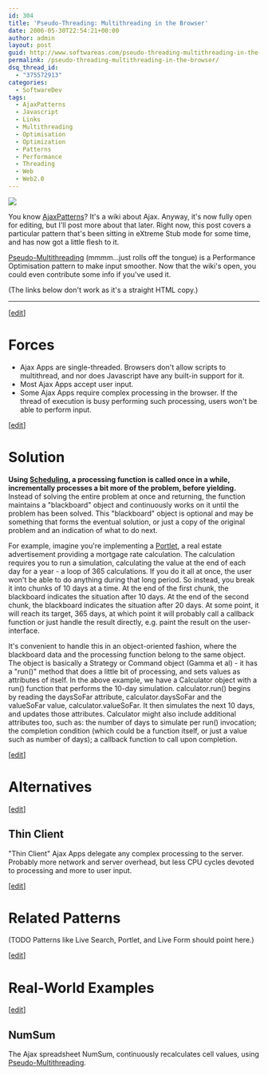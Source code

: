 ```yaml
---
id: 304
title: 'Pseudo-Threading: Multithreading in the Browser'
date: 2006-05-30T22:54:21+00:00
author: admin
layout: post
guid: http://www.softwareas.com/pseudo-threading-multithreading-in-the-browser
permalink: /pseudo-threading-multithreading-in-the-browser/
dsq_thread_id:
  - "375572913"
categories:
  - SoftwareDev
tags:
  - AjaxPatterns
  - Javascript
  - Links
  - Multithreading
  - Optimisation
  - Optimization
  - Patterns
  - Performance
  - Threading
  - Web
  - Web2.0
---
```

<img src="http://img331.imageshack.us/img331/8658/busy6rw.gif"/>

You know <a href="http://ajaxpatterns.org">AjaxPatterns</a>? It's a wiki about Ajax. Anyway, it's now fully open for editing, but I'll post more about that later. Right now, this post covers a particular pattern that's been sitting in eXtreme Stub mode for some time, and has now got a little flesh to it.

<a href="http://ajaxpatterns.org/Pseudo-Multithreading">Pseudo-Multithreading</a> (mmmm...just rolls off the tongue) is a Performance Optimisation pattern to make input smoother. Now that the wiki's open, you could even contribute some info if you've used it.

(The links below don't work as it's a straight HTML copy.)

<hr>
<div class="editsection">[<a href="/wiki/index.php?title=Multithreading&amp;action=edit&amp;section=1" title="Multithreading">edit</a>]</div><a name="Forces"></a><h1> Forces </h1>

<ul><li> Ajax Apps are single-threaded. Browsers don't allow scripts to multithread, and nor does Javascript have any built-in support for it.
</li><li> Most Ajax Apps accept user input.
</li><li> Some Ajax Apps require complex processing in the browser. If the thread of execution is busy performing such processing, users won't be able to perform input.
</li></ul>
<div class="editsection">[<a href="/wiki/index.php?title=Multithreading&amp;action=edit&amp;section=2" title="Multithreading">edit</a>]</div><a name="Solution"></a><h1> Solution </h1>
<p><b>Using <a href="/Scheduling" title="Scheduling">Scheduling</a>, a processing function is called once in a while, incrementally processes a bit more of the problem, before yielding.</b> Instead of solving the entire problem at once and returning, the function maintains a "blackboard" object and continuously works on it until the problem has been solved. This "blackboard" object is optional and may be something that forms the eventual solution, or just a copy of the original problem and an indication of what to do next.

</p><p>For example, imagine you're implementing a <a href="/Portlet" title="Portlet">Portlet</a>, a real estate advertisement providing a mortgage rate calculation. The calculation requires you to run a simulation, calculating the value at the end of each day for a year - a loop of 365 calculations. If you do it all at once, the user won't be able to do anything during that long period. So instead, you break it into chunks of 10 days at a time. At the end of the first chunk, the blackboard indicates the situation after 10 days. At the end of the second chunk, the blackboard indicates the situation after 20 days. At some point, it will reach its target, 365 days, at which point it will probably call a callback function or just handle the result directly, e.g. paint the result on the user-interface.
</p><p>It's convenient to handle this in an object-oriented fashion, where the blackboard data and the processing function belong to the same object. The object is basically a Strategy or Command object (Gamma et al) - it has a "run()" method that does a little bit of processing, and sets values as attributes of itself. In the above example, we have a Calculator object with a run() function that performs the 10-day simulation. calculator.run() begins by reading the daysSoFar attribute, calculator.daysSoFar and the valueSoFar value, calculator.valueSoFar. It then simulates the next 10 days, and updates those attributes. Calculator might also include additional attributes too, such as: the number of days to simulate per run() invocation; the completion condition (which could be a function itself, or just a value such as number of days); a callback function to call upon completion.
</p>
<div class="editsection">[<a href="/wiki/index.php?title=Multithreading&amp;action=edit&amp;section=3" title="Multithreading">edit</a>]</div><a name="Alternatives"></a><h1> Alternatives </h1>
<div class="editsection">[<a href="/wiki/index.php?title=Multithreading&amp;action=edit&amp;section=4" title="Multithreading">edit</a>]</div><a name="Thin_Client"></a><h2> Thin Client </h2>

<p>"Thin Client" Ajax Apps delegate any complex processing to the server. Probably more network and server overhead, but less CPU cycles devoted to processing and more to user input.
</p>
<div class="editsection">[<a href="/wiki/index.php?title=Multithreading&amp;action=edit&amp;section=5" title="Multithreading">edit</a>]</div><a name="Related_Patterns"></a><h1> Related Patterns </h1>
<p>(TODO Patterns like Live Search, Portlet, and Live Form should point here.)
</p>
<div class="editsection">[<a href="/wiki/index.php?title=Multithreading&amp;action=edit&amp;section=6" title="Multithreading">edit</a>]</div><a name="Real-World_Examples"></a><h1> Real-World Examples </h1>
<div class="editsection">[<a href="/wiki/index.php?title=Multithreading&amp;action=edit&amp;section=7" title="Multithreading">edit</a>]</div><a name="NumSum"></a><h2> NumSum </h2> 

<p>The Ajax spreadsheet NumSum, continuously recalculates cell values, using <a href="/wiki/index.php?title=Pseudo-Multithreading&amp;action=edit" class="new" title="Pseudo-Multithreading">Pseudo-Multithreading</a>.
</p>

